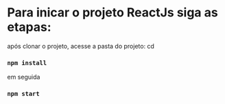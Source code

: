 # Para inicar o projeto ReactJs siga as etapas: 

após clonar o projeto, acesse a pasta do projeto: cd <nome do projeto>

### `npm install`

em seguida 

### `npm start`



